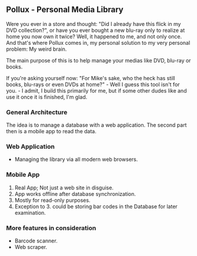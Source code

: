 ## Pollux - Personal Media Library

Were you ever in a store and thought: "Did I already have this flick in my DVD collection?", or have you ever
bought a new blu-ray only to realize at home you now own it twice? Well, it happened to me, and not only once.
And that's where Pollux comes in, my personal solution to my very personal problem: My weird brain.

The main purpose of this is to help manage your medias like DVD, blu-ray or books.

If you're asking yourself now: "For Mike's sake, who the heck has still books, blu-rays or even DVDs at home?" -
Well I guess this tool isn't for you. - I admit, I build this primarily for me, but if some other dudes like and
use it once it is finished, I'm glad.

### General Architecture

The idea is to manage a database with a web application. The second part then is a mobile app to read the data.

### Web Application

* Managing the library via all modern web browsers.

### Mobile App 

1. Real App; Not just a web site in disguise.
2. App works offline after database synchronization.
3. Mostly for read-only purposes.
4. Exception to 3. could be storing bar codes in the Database for later examination.

### More features in consideration

* Barcode scanner.
* Web scraper.

